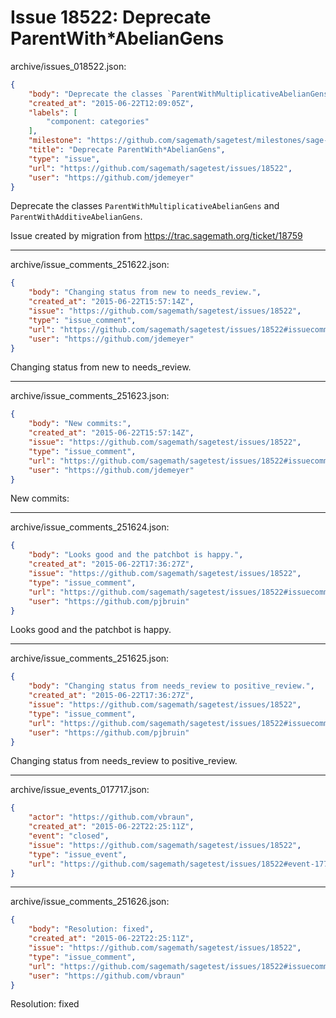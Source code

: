# Issue 18522: Deprecate ParentWith*AbelianGens

archive/issues_018522.json:
```json
{
    "body": "Deprecate the classes `ParentWithMultiplicativeAbelianGens` and `ParentWithAdditiveAbelianGens`.\n\nIssue created by migration from https://trac.sagemath.org/ticket/18759\n\n",
    "created_at": "2015-06-22T12:09:05Z",
    "labels": [
        "component: categories"
    ],
    "milestone": "https://github.com/sagemath/sagetest/milestones/sage-6.8",
    "title": "Deprecate ParentWith*AbelianGens",
    "type": "issue",
    "url": "https://github.com/sagemath/sagetest/issues/18522",
    "user": "https://github.com/jdemeyer"
}
```
Deprecate the classes `ParentWithMultiplicativeAbelianGens` and `ParentWithAdditiveAbelianGens`.

Issue created by migration from https://trac.sagemath.org/ticket/18759





---

archive/issue_comments_251622.json:
```json
{
    "body": "Changing status from new to needs_review.",
    "created_at": "2015-06-22T15:57:14Z",
    "issue": "https://github.com/sagemath/sagetest/issues/18522",
    "type": "issue_comment",
    "url": "https://github.com/sagemath/sagetest/issues/18522#issuecomment-251622",
    "user": "https://github.com/jdemeyer"
}
```

Changing status from new to needs_review.



---

archive/issue_comments_251623.json:
```json
{
    "body": "New commits:",
    "created_at": "2015-06-22T15:57:14Z",
    "issue": "https://github.com/sagemath/sagetest/issues/18522",
    "type": "issue_comment",
    "url": "https://github.com/sagemath/sagetest/issues/18522#issuecomment-251623",
    "user": "https://github.com/jdemeyer"
}
```

New commits:



---

archive/issue_comments_251624.json:
```json
{
    "body": "Looks good and the patchbot is happy.",
    "created_at": "2015-06-22T17:36:27Z",
    "issue": "https://github.com/sagemath/sagetest/issues/18522",
    "type": "issue_comment",
    "url": "https://github.com/sagemath/sagetest/issues/18522#issuecomment-251624",
    "user": "https://github.com/pjbruin"
}
```

Looks good and the patchbot is happy.



---

archive/issue_comments_251625.json:
```json
{
    "body": "Changing status from needs_review to positive_review.",
    "created_at": "2015-06-22T17:36:27Z",
    "issue": "https://github.com/sagemath/sagetest/issues/18522",
    "type": "issue_comment",
    "url": "https://github.com/sagemath/sagetest/issues/18522#issuecomment-251625",
    "user": "https://github.com/pjbruin"
}
```

Changing status from needs_review to positive_review.



---

archive/issue_events_017717.json:
```json
{
    "actor": "https://github.com/vbraun",
    "created_at": "2015-06-22T22:25:11Z",
    "event": "closed",
    "issue": "https://github.com/sagemath/sagetest/issues/18522",
    "type": "issue_event",
    "url": "https://github.com/sagemath/sagetest/issues/18522#event-17717"
}
```



---

archive/issue_comments_251626.json:
```json
{
    "body": "Resolution: fixed",
    "created_at": "2015-06-22T22:25:11Z",
    "issue": "https://github.com/sagemath/sagetest/issues/18522",
    "type": "issue_comment",
    "url": "https://github.com/sagemath/sagetest/issues/18522#issuecomment-251626",
    "user": "https://github.com/vbraun"
}
```

Resolution: fixed
